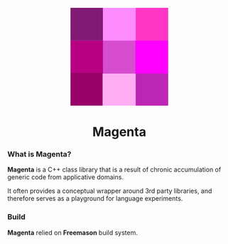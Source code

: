 <p align="center">
  <img src="docs/magenta.png" alt="Logo" />
</p>
<h1 align="center">Magenta</h1>

### What is Magenta?
**Magenta** is a C++ class library that is a result of chronic accumulation of generic code from applicative domains.

It often provides a conceptual wrapper around 3rd party libraries, and therefore serves as a playground for language experiments.

### Build

**Magenta** relied on **Freemason** build system.
